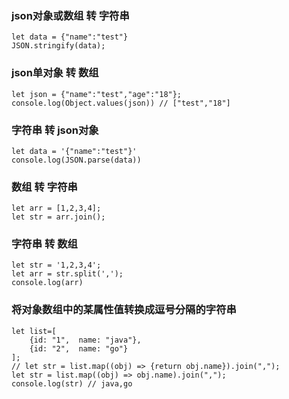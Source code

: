 ### json对象或数组 转 字符串

```
let data = {"name":"test"}
JSON.stringify(data);
```

### json单对象 转 数组

```
let json = {"name":"test","age":"18"};
console.log(Object.values(json)) // ["test","18"]
```

### 字符串 转 json对象

```
let data = '{"name":"test"}'
console.log(JSON.parse(data))
```

### 数组 转 字符串

```
let arr = [1,2,3,4];
let str = arr.join();
```

### 字符串 转 数组

```
let str = '1,2,3,4';
let arr = str.split(',');
console.log(arr)
```

### 将对象数组中的某属性值转换成逗号分隔的字符串

```
let list=[
    {id: "1",  name: "java"},
    {id: "2",  name: "go"}
];
// let str = list.map((obj) => {return obj.name}).join(",");
let str = list.map((obj) => obj.name).join(",");
console.log(str) // java,go
```
